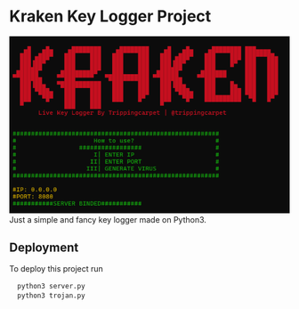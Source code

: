 # Kraken Key Logger Project


![Alt text](https://github.com/RedSideDevils/KeyLoggerX/blob/main/Capture.PNG "banner")
Just a simple and fancy key logger made on Python3. 

## Deployment

To deploy this project run

```bash
  python3 server.py 
  python3 trojan.py
```

